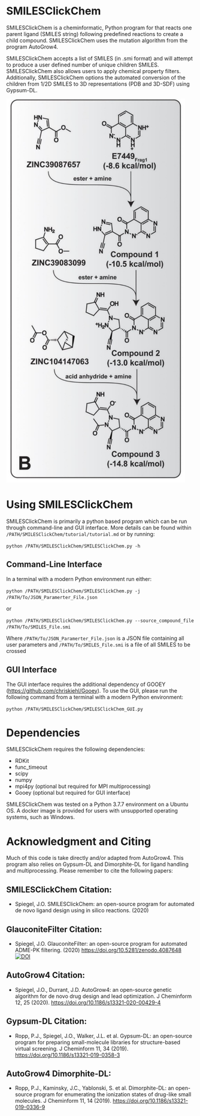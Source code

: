 # SMILESClickChem

SMILESClickChem is a cheminformatic, Python program for that reacts one parent ligand (SMILES string) following predefined reactions to create a child compound. SMILESClickChem uses the mutation algorithm from the program AutoGrow4.

SMILESClickChem accepts a list of SMILES (in .smi format) and will attempt to produce a user defined number of unique children SMILES. SMILESClickChem also allows users to apply chemical property filters. Additionally, SMILESClickChem options the automated conversion of the children from 1/2D SMILES to 3D representations (PDB and 3D-SDF) using Gypsum-DL.

![Image of Mutation](https://github.com/Jacob-Spiegel/SMILESClickChem/blob/main/Figures/Mutation.png)

# Using SMILESClickChem

SMILESClickChem is primarily a python based program which can be run through command-line and GUI interface. More details can be found within `/PATH/SMILESClickChem/tutorial/tutorial.md` or by running:

`python /PATH/SMILESClickChem/SMILESClickChem.py -h`

## Command-Line Interface

In a terminal with a modern Python environment run either:

`python /PATH/SMILESClickChem/SMILESClickChem.py -j /PATH/To/JSON_Paramerter_File.json`

or

`python /PATH/SMILESClickChem/SMILESClickChem.py --source_compound_file  /PATH/To/SMILES_File.smi`

Where `/PATH/To/JSON_Paramerter_File.json` is a JSON file containing all user parameters and `/PATH/To/SMILES_File.smi` is a file of all SMILES to be crossed


## GUI Interface

The GUI interface requires the additional dependency of GOOEY (https://github.com/chriskiehl/Gooey). To use the GUI, please run the following command from a terminal with a modern Python environment:

`python /PATH/SMILESClickChem/SMILESClickChem_GUI.py `


# Dependencies

SMILESClickChem requires the following dependencies:
- RDKit
- func_timeout
- scipy
- numpy
- mpi4py (optional but required for MPI multiprocessing)
- Gooey (optional but required for GUI interface)

SMILESClickChem was tested on a Python 3.7.7 environment on a Ubuntu OS. A docker image is provided for users with unsupported operating systems, such as Windows.

# Acknowledgment and Citing

Much of this code is take directly and/or adapted from AutoGrow4. This program also relies on Gypsum-DL and Dimorphite-DL for ligand handling and multiprocessing. Please remember to cite the following papers:

## SMILESClickChem Citation:

- Spiegel, J.O. SMILESClickChem: an open-source program for automated de novo ligand design using in silico reactions. (2020)

## GlauconiteFilter Citation:

- Spiegel, J.O. GlauconiteFilter: an open-source program for automated ADME-PK filtering. (2020) https://doi.org/10.5281/zenodo.4087648
[![DOI](https://zenodo.org/badge/303535253.svg)](https://zenodo.org/badge/latestdoi/303535253)

## AutoGrow4 Citation:

- Spiegel, J.O., Durrant, J.D. AutoGrow4: an open-source genetic algorithm for de novo drug design and lead optimization. J Cheminform 12, 25 (2020). https://doi.org/10.1186/s13321-020-00429-4

## Gypsum-DL Citation:

- Ropp, P.J., Spiegel, J.O., Walker, J.L. et al. Gypsum-DL: an open-source program for preparing small-molecule libraries for structure-based virtual screening. J Cheminform 11, 34 (2019). https://doi.org/10.1186/s13321-019-0358-3

## AutoGrow4 Dimorphite-DL:

- Ropp, P.J., Kaminsky, J.C., Yablonski, S. et al. Dimorphite-DL: an open-source program for enumerating the ionization states of drug-like small molecules. J Cheminform 11, 14 (2019). https://doi.org/10.1186/s13321-019-0336-9

